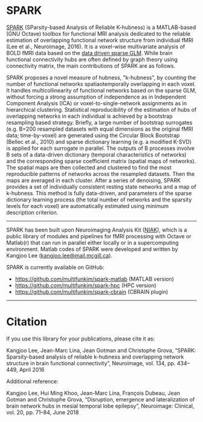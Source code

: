 # SPARK

[SPARK](https://www.sciencedirect.com/science/article/pii/S1053811916002548) (SParsity-based Analysis of Reliable K-hubness) is a MATLAB-based (GNU Octave) toolbox for functional MRI analysis dedicated to the reliable estimation of overlapping functional network structure from individual fMRI (Lee et al., Neuroimage, 2016). It is a voxel-wise multivariate analysis of BOLD fMRI data based on the [data driven sparse GLM](http://ieeexplore.ieee.org/document/5659483). While brain functional connectivity hubs are often defined by graph theory using connectivity matrix, the main contributions of SPARK are as follows.

SPARK proposes a novel measure of hubness, "k-hubness", by counting the number of functional networks spatiaotemporally overlapping in each voxel. It handles multicollinearity of functional networks based on the sparse GLM, without forcing a strong assumption of independence as in Independent Component Analysis (ICA) or voxel-to-single-network assignments as in hierarchical clustering. Statistical reproducibility of the estimation of hubs of overlapping networks in each individual is achieved by a bootstrap resampling based strategy. Briefly, a large number of bootstrap surrogates (e.g. B=200 resampled datasets with equal dimensions as the original fMRI data; time-by-voxel) are generated using the Circular Block Bootstrap (Bellec et al., 2010) and sparse dictionary learning (e.g. a modified K-SVD) is applied for each surrogate in parallel. The outputs of B processes involve B sets of a data-driven dictionary (temporal characteristics of networks) and the corresponding sparse coefficient matrix (spatial maps of networks). The spatial maps are then collected and clustered to find the most reproducible patterns of networks across the resampled datasets. Then the maps are averaged in each cluster. After a series of denoising, SPARK provides a set of individually consistent resting state networks and a map of k-hubness. This method is fully data-driven, and parameters of the sparse dictionary learning process (the total number of networks and the sparsity levels for each voxel) are automatically estimated using minimum description criterion.

------------

SPARK has been built upon Neuroimaging Analysis Kit ([NIAK](https://github.com/SIMEXP/niak)), which is a public library of modules and pipelines for fMRI processing with Octave or Matlab(r) that can run in parallel either locally or in a supercomputing environment. Matlab codes of SPARK were developed and written by Kangjoo Lee (kangjoo.lee@mail.mcgill.ca). 

SPARK is currently available on GitHub: 
 - https://github.com/multifunkim/spark-matlab (MATLAB version)
 - https://github.com/multifunkim/spark-hpc (HPC version)
 - https://github.com/multifunkim/spark-cbrain (CBRAIN plugin)

------------

# Citation

If you use this library for your publications, please cite it as:

Kangjoo Lee, Jean-Marc Lina, Jean Gotman and Christophe Grova, “SPARK: Sparsity-based analysis of reliable k-hubness and overlapping network structure in brain functional connectivity”, Neuroimage, vol. 134, pp. 434–449, April 2016

Additional reference:

Kangjoo Lee, Hui Ming Khoo, Jean-Marc Lina, François Dubeau, Jean Gotman and Christophe Grova, “Disruption, emergence and lateralization of brain network hubs in mesial temporal lobe epilepsy”, Neuroimage: Clinical, vol. 20, pp. 71–84, June 2018
